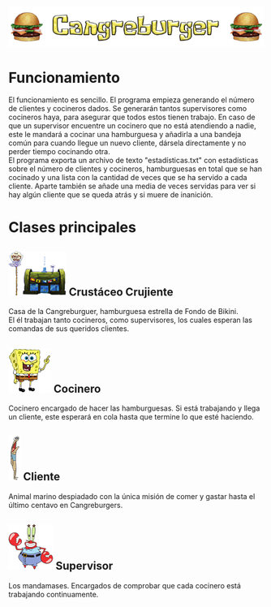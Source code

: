 <div align="center">
  <img src="../.github/readme-images/cabeceraCangreburger.png" />
</div>
<h1>Funcionamiento</h1>
<p>
El funcionamiento es sencillo. El programa empieza generando el
número de clientes y cocineros dados. Se generarán tantos supervisores
como cocineros haya, para asegurar que todos estos tienen trabajo. En
caso de que un supervisor encuentre un cocinero que no está atendiendo
a nadie, este le mandará a cocinar una hamburguesa y añadirla a una
bandeja común para cuando llegue un nuevo cliente, dársela directamente y
no perder tiempo cocinando otra.<br/>
El programa exporta un archivo de texto "estadísticas.txt" con estadísticas
sobre el número de clientes y cocineros, hamburguesas en total que se han
cocinado y una lista con la cantidad de veces que se ha servido a cada cliente.
Aparte también se añade una media de veces servidas para ver si hay algún
cliente que se queda atrás y si muere de inanición.
</p>
<h1>Clases principales</h1>
<h2><img src="imgs/crustaceoCrujiente.png" /> Crustáceo Crujiente</h2>
<p>
Casa de la Cangreburguer, hamburguesa estrella
de Fondo de Bikini.<br/>
El él trabajan tanto cocineros, como supervisores, los cuales
esperan las comandas de sus queridos clientes.
</p>
<h2><img src="imgs/cocinero.png" /> Cocinero</h2>
<p>
Cocinero encargado de hacer las hamburguesas. Si está
trabajando y llega un cliente, este esperará en cola hasta
que termine lo que esté haciendo.
</p>
<h2><img src="imgs/cliente.png" /> Cliente</h2>
<p>
Animal marino despiadado con la única misión de comer
y gastar hasta el último centavo en Cangreburgers.
</p>
<h2><img src="imgs/donCangrejo.png" /> Supervisor</h2>
<p>
Los mandamases. Encargados de comprobar que cada cocinero está
trabajando continuamente.
</p>
